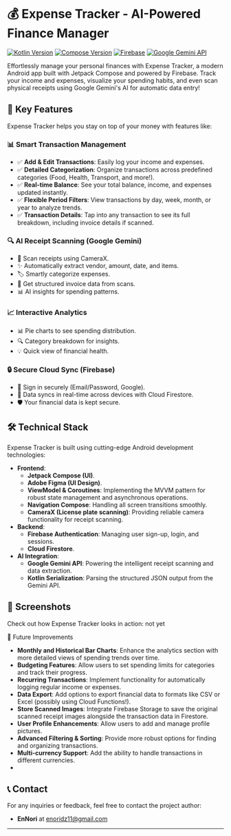 # 💰 Expense Tracker - AI-Powered Finance Manager

[![Kotlin Version](https://img.shields.io/badge/Kotlin-2.0.0-blue.svg)](https://kotlinlang.org)
[![Compose Version](https://img.shields.io/badge/Jetpack%20Compose-1.10.0-brightgreen)](https://developer.android.com/jetpack/compose)
[![Firebase](https://img.shields.io/badge/Firebase-FFCA28?logo=firebase\&logoColor=black\&style=flat-square)](https://firebase.google.com/)
[![Google Gemini API](https://img.shields.io/badge/Google%20Gemini-4285F4?logo=google\&logoColor=white\&style=flat-square)](https://gemini.google.com/)

Effortlessly manage your personal finances with Expense Tracker, a modern Android app built with Jetpack Compose and powered by Firebase. Track your income and expenses, visualize your spending habits, and even scan physical receipts using Google Gemini's AI for automatic data entry!

## 🌟 Key Features

Expense Tracker helps you stay on top of your money with features like:

### 📊 Smart Transaction Management
*   ✅ **Add & Edit Transactions**: Easily log your income and expenses.
*   ✅ **Detailed Categorization**: Organize transactions across predefined categories (Food, Health, Transport, and more!).
*   ✅ **Real-time Balance**: See your total balance, income, and expenses updated instantly.
*   ✅ **Flexible Period Filters**: View transactions by day, week, month, or year to analyze trends.
*   ✅ **Transaction Details**: Tap into any transaction to see its full breakdown, including invoice details if scanned.

### 🔍 AI Receipt Scanning (Google Gemini)

*   📸 Scan receipts using CameraX.
*   ✨ Automatically extract vendor, amount, date, and items.
*   🏷️ Smartly categorize expenses.
*   📄 Get structured invoice data from scans.
*   📊 AI insights for spending patterns.

### 📈 Interactive Analytics

*   📊 Pie charts to see spending distribution.
*   🔍 Category breakdown for insights.
*   💡 Quick view of financial health.

### 🔒 Secure Cloud Sync (Firebase)

*   🔐 Sign in securely (Email/Password, Google).
*   🔄 Data syncs in real-time across devices with Cloud Firestore.
*   🛡️ Your financial data is kept secure.

## 🛠 Technical Stack

Expense Tracker is built using cutting-edge Android development technologies:

*   **Frontend**:
    *   **Jetpack Compose (UI)**.
    *   **Adobe Figma (UI Design)**.
    *   **ViewModel & Coroutines**: Implementing the MVVM pattern for robust state management and asynchronous operations.
    *   **Navigation Compose**: Handling all screen transitions smoothly.
    *   **CameraX (License plate scanning)**: Providing reliable camera functionality for receipt scanning.
*   **Backend**:
    *   **Firebase Authentication**: Managing user sign-up, login, and sessions.
    *   **Cloud Firestore**.
*   **AI Integration**:
    *   **Google Gemini API**: Powering the intelligent receipt scanning and data extraction.
    *   **Kotlin Serialization**: Parsing the structured JSON output from the Gemini API.

## 📱 Screenshots

Check out how Expense Tracker looks in action:
not yet

📌 Future Improvements

*   **Monthly and Historical Bar Charts**: Enhance the analytics section with more detailed views of spending trends over time.
*   **Budgeting Features**: Allow users to set spending limits for categories and track their progress.
*   **Recurring Transactions**: Implement functionality for automatically logging regular income or expenses.
*   **Data Export**: Add options to export financial data to formats like CSV or Excel (possibly using Cloud Functions!).
*   **Store Scanned Images**: Integrate Firebase Storage to save the original scanned receipt images alongside the transaction data in Firestore.
*   **User Profile Enhancements**: Allow users to add and manage profile pictures.
*   **Advanced Filtering & Sorting**: Provide more robust options for finding and organizing transactions.
*   **Multi-currency Support**: Add the ability to handle transactions in different currencies.
*   
## 📞 Contact
For any inquiries or feedback, feel free to contact the project author:

*   **EnNori** at [enoridz11@gmail.com](mailto:enoridz11@gmail.com)

---
